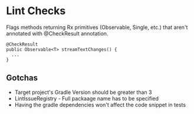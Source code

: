 # Lint Checks
Flags methods returning Rx primitives (Observable, Single, etc.) that aren't annotated with @CheckResult annotation.

    @CheckResult
    public Observable<T> streamTextChanges() {
      ...
    }


## Gotchas

- Target project's Gradle Version should be greater than 3
- LintIssueRegistry - Full packaage name has to be specified
- Having the gradle dependencies won't affect the code snippet in tests
